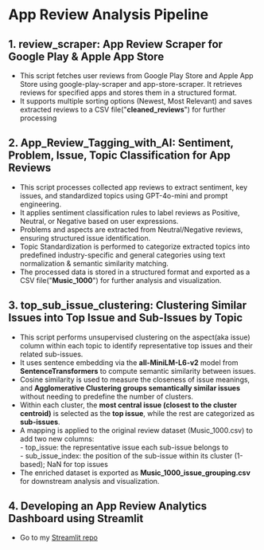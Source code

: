 # App Review Analysis Pipeline

## 1. review_scraper: App Review Scraper for Google Play & Apple App Store
- This script fetches user reviews from Google Play Store and Apple App Store using google-play-scraper and app-store-scraper. It retrieves reviews for specified apps and stores them in a structured format.
- It supports multiple sorting options (Newest, Most Relevant) and saves extracted reviews to a CSV file("**cleaned_reviews**") for further processing

## 2. App_Review_Tagging_with_AI: Sentiment, Problem, Issue, Topic Classification for App Reviews
- This script processes collected app reviews to extract sentiment, key issues, and standardized topics using GPT-4o-mini and prompt engineering.
- It applies sentiment classification rules to label reviews as Positive, Neutral, or Negative based on user expressions.
- Problems and aspects are extracted from Neutral/Negative reviews, ensuring structured issue identification.
- Topic Standardization is performed to categorize extracted topics into predefined industry-specific and general categories using text normalization & semantic similarity matching.
- The processed data is stored in a structured format and exported as a CSV file("**Music_1000**") for further analysis and visualization.

## 3. top_sub_issue_clustering: Clustering Similar Issues into Top Issue and Sub-Issues by Topic
- This script performs unsupervised clustering on the aspect(aka issue) column within each topic to identify representative top issues and their related sub-issues.
- It uses sentence embedding via the **all-MiniLM-L6-v2** model from **SentenceTransformers** to compute semantic similarity between issues.
- Cosine similarity is used to measure the closeness of issue meanings, and **Agglomerative Clustering groups semantically similar issues** without needing to predefine the number of clusters.
- Within each cluster, the **most central issue (closest to the cluster centroid)** is selected as the **top issue**, while the rest are categorized as **sub-issues**.
- A mapping is applied to the original review dataset (Music_1000.csv) to add two new columns: <br>
      - top_issue: the representative issue each sub-issue belongs to <br>
      - sub_issue_index: the position of the sub-issue within its cluster (1-based); NaN for top issues
- The enriched dataset is exported as **Music_1000_issue_grouping.csv** for downstream analysis and visualization.

## 4. Developing an App Review Analytics Dashboard using Streamlit
- Go to my [Streamlit repo](https://github.com/sandy-lee29/streamlit-music-app)
